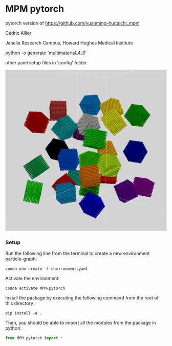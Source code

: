# MPM pytorch

pytorch version of https://github.com/yuanming-hu/taichi_mpm

Cédric Allier

Janelia Research Campus, Howard Hughes Medical Institute

python -o generate 'multimaterial_4_0'

other yaml setup files in 'config' folder

![Results of MPM simulation](ressources/Fig_0.png)


### Setup
Run the following line from the terminal to create a new environment particle-graph:
```
conda env create -f environment.yaml
```

Activate the environment:
```
conda activate MPM-pytorch
```

Install the package by executing the following command from the root of this directory:
```
pip install -e .
```

Then, you should be able to import all the modules from the package in python:

```python
from MPM-pytorch import *
```
